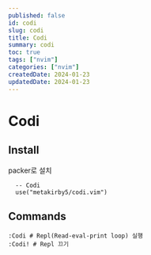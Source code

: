 ```yaml
---
published: false
id: codi
slug: codi
title: Codi
summary: codi
toc: true
tags: ["nvim"]
categories: ["nvim"]
createdDate: 2024-01-23
updatedDate: 2024-01-23
---
```


# Codi

## Install
packer로 설치
```
  -- Codi
  use("metakirby5/codi.vim")
```

## Commands
```
:Codi # Repl(Read-eval-print loop) 실행
:Codi! # Repl 끄기
```

